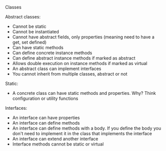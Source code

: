 Classes

Abstract classes:
 - Cannot be static
 - Cannot be instantiated
 - Cannot have abstract fields, only properties (meaning need to have a get, set defined)
 - Can have static methods
 - Can define concrete instance methods
 - Can define abstract instance methods if marked as abstract
 - Allows double execution on instance methods if marked as virtual
 - An abstract class can implement interfaces
 - You cannot inherit from multiple classes, abstract or not

Static:
- A concrete class can have static methods and properties. Why? Think configuration or utility functions

Interfaces:
 - An interface can have properties
 - An interface can define methods
 - An interface can define methods with a body. If you define the body you don't need to implement it in the class that implements the interface
 - An interface can extend another interface
 - Interface methods cannot be static or virtual  
